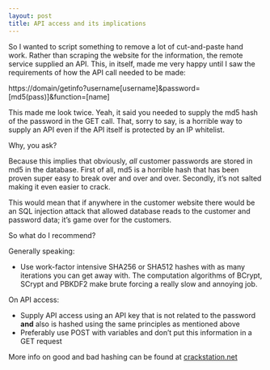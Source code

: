 ```yaml
---
layout: post
title: API access and its implications
---
```


So I wanted to script something to remove a lot of cut-and-paste hand work. Rather than scraping the website for the information, the remote service supplied an API. This, in itself, made me very happy until I saw the requirements of how the API call needed to be made:

<p class="message">
https://domain/getinfo?username[username]&password=[md5(pass)]&function=[name]
</p>

This made me look twice. Yeah, it said you needed to supply the md5 hash of the password in the GET call. That, sorry to say, is a horrible way to supply an API even if the API itself is protected by an IP whitelist.

Why, you ask?

Because this implies that obviously, *all* customer passwords are stored in md5 in the database. First of all, md5 is a horrible hash that has been proven super easy to break over and over and over. Secondly, it’s not salted making it even easier to crack. 

This would mean that if anywhere in the customer website there would be an SQL injection attack that allowed database reads to the customer and password data; it’s game over for the customers.

So what do I recommend?

Generally speaking:
	
*	Use work-factor intensive SHA256 or SHA512 hashes with as many iterations you can get away with. The computation algorithms of BCrypt, SCrypt and PBKDF2 make brute forcing a really slow and annoying job.

On API access:

*	Supply API access using an API key that is not related to the password **and** also is hashed using the same principles as mentioned above
*	Preferably use POST with variables and don’t put this information in a GET request

More info on good and bad hashing can be found at <a href="https://crackstation.net/hashing-security.htm" target="_blank">crackstation.net</a>
